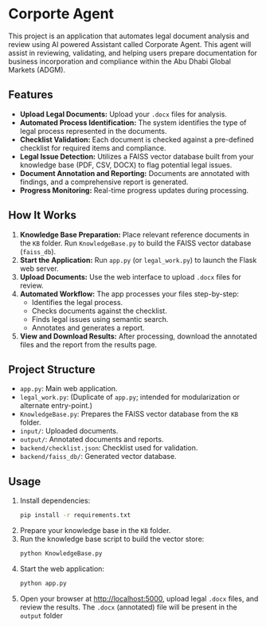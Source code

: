 # Corporte Agent

This project is an application that automates legal document analysis and review using AI powered Assistant called Corporate Agent. This agent will assist in reviewing, validating, and helping users prepare documentation for business incorporation and compliance within the Abu Dhabi Global Markets (ADGM).

## Features

- **Upload Legal Documents:** Upload your `.docx` files for analysis.
- **Automated Process Identification:** The system identifies the type of legal process represented in the documents.
- **Checklist Validation:** Each document is checked against a pre-defined checklist for required items and compliance.
- **Legal Issue Detection:** Utilizes a FAISS vector database built from your knowledge base (PDF, CSV, DOCX) to flag potential legal issues.
- **Document Annotation and Reporting:** Documents are annotated with findings, and a comprehensive report is generated.
- **Progress Monitoring:** Real-time progress updates during processing.

## How It Works

1. **Knowledge Base Preparation:** Place relevant reference documents in the `KB` folder. Run `KnowledgeBase.py` to build the FAISS vector database (`faiss_db`).
2. **Start the Application:** Run `app.py` (or `legal_work.py`) to launch the Flask web server.
3. **Upload Documents:** Use the web interface to upload `.docx` files for review.
4. **Automated Workflow:** The app processes your files step-by-step:
   - Identifies the legal process.
   - Checks documents against the checklist.
   - Finds legal issues using semantic search.
   - Annotates and generates a report.
5. **View and Download Results:** After processing, download the annotated files and the report from the results page.

## Project Structure

- `app.py`: Main web application.
- `legal_work.py`: (Duplicate of `app.py`; intended for modularization or alternate entry-point.)
- `KnowledgeBase.py`: Prepares the FAISS vector database from the `KB` folder.
- `input/`: Uploaded documents.
- `output/`: Annotated documents and reports.
- `backend/checklist.json`: Checklist used for validation.
- `backend/faiss_db/`: Generated vector database.

## Usage

1. Install dependencies:
   ```bash
   pip install -r requirements.txt
   ```
2. Prepare your knowledge base in the `KB` folder.
3. Run the knowledge base script to build the vector store:
   ```bash
   python KnowledgeBase.py
   ```
4. Start the web application:
   ```bash
   python app.py
   ```
5. Open your browser at [http://localhost:5000](http://localhost:5000), upload legal `.docx` files, and review the results. The `.docx` (annotated) file will be present in the `output` folder

